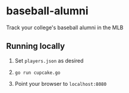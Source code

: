 # baseball-alumni
Track your college's baseball alumni in the MLB  

## Running locally

1. Set `players.json` as desired

2. `go run cupcake.go`  

3. Point your browser to `localhost:8080`

